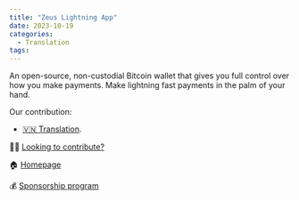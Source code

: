```yaml
---
title: "Zeus Lightning App"
date: 2023-10-19
categories:
  - Translation
tags:
---
```


An open-source, non-custodial Bitcoin wallet that gives you full control over how you make payments. Make lightning fast payments in the palm of your hand.

Our contribution:

- [🇻🇳 Translation](https://github.com/ZeusLN/zeus/blob/master/locales/vi.json).

🧑‍💻 [Looking to contribute?](https://github.com/ZeusLN/zeus)

🏠 [Homepage](https://zeusln.app)

💰 [Sponsorship program](https://zeusln.app/about)